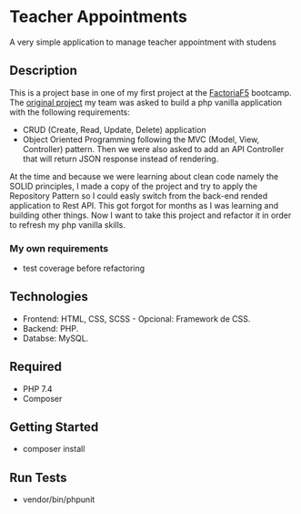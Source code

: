 # Teacher Appointments

A very simple application to manage teacher appointment with studens

## Description

This is a project base in one of my first project at the [FactoriaF5](https://github.com/FactoriaF5) bootcamp.
The [original project]() my team was asked to build a php vanilla application with the following requirements:
- CRUD (Create, Read, Update, Delete) application
- Object Oriented Programming following the MVC (Model, View, Controller) pattern.
Then we were also asked to add an API Controller that will return JSON response instead of rendering.

At the time and because we were learning about clean code namely the SOLID principles, I made a copy of the project and try to apply the Repository Pattern so I could easly switch from the back-end rended application to Rest API. This got forgot for months as I was learning and building other things. 
Now I want to take this project and refactor it in order to refresh my php vanilla skills.

### My own requirements
- test coverage before refactoring


## Technologies

- Frontend: HTML, CSS, SCSS - Opcional: Framework de CSS.
- Backend: PHP.
- Databse: MySQL.

## Required

- PHP 7.4
- Composer

## Getting Started

- composer install

## Run Tests

- vendor/bin/phpunit




